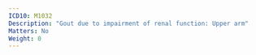 ```yaml
---
ICD10: M1032
Description: "Gout due to impairment of renal function: Upper arm"
Matters: No
Weight: 0
---
```

